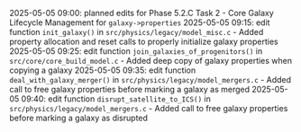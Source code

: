 <!-- Purpose: Record todays work to avoid duplication / forgotten work -->
<!-- Update Rules:
- A "group of edits" are changes made to a single function/file/struct/variable/etc, or a new file
- ALWAYS refer to this file BEFORE starting a new group of edits to avoid duplication
- ALWAYS write to this file AFTER finishing a group of edits before moving on
- Must have the following format:
  • <today's date> <24hr time right now>: <new/edit/removed> <function/file/struct/variable/etc> in <filename> - <short description of change>
  • E.g. 2025-04-23 09:34: edit function `evolve_galaxies()` in `src/core/core_build_model.c` - Integrated evolution diagnostics into galaxy evolution pipeline
  • E.g. 2025-04-24 13:10: new file `src/core/core_evolution_diagnostics.c` - Created implementation file for evolution diagnostics system
- Record new edits even when they're to something that's already been recorded here
- Always add to bottom of list
- If you discover duplication go back and check the code, then report and stop for instructions
-->

2025-05-05 09:00: planned edits for Phase 5.2.C Task 2 - Core Galaxy Lifecycle Management for `galaxy->properties`
2025-05-05 09:15: edit function `init_galaxy()` in `src/physics/legacy/model_misc.c` - Added property allocation and reset calls to properly initialize galaxy properties
2025-05-05 09:25: edit function `join_galaxies_of_progenitors()` in `src/core/core_build_model.c` - Added deep copy of galaxy properties when copying a galaxy
2025-05-05 09:35: edit function `deal_with_galaxy_merger()` in `src/physics/legacy/model_mergers.c` - Added call to free galaxy properties before marking a galaxy as merged
2025-05-05 09:40: edit function `disrupt_satellite_to_ICS()` in `src/physics/legacy/model_mergers.c` - Added call to free galaxy properties before marking a galaxy as disrupted